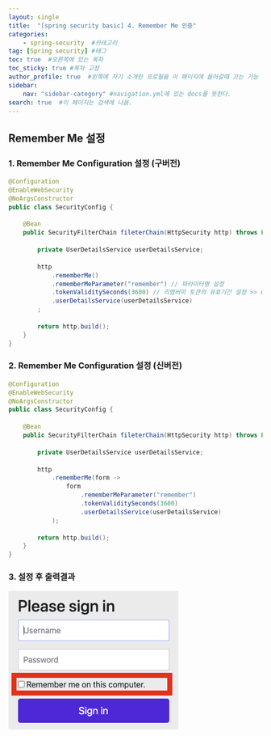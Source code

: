 ```yaml
---
layout: single
title:  "[spring security basic] 4. Remember Me 인증"
categories: 
    - spring-security  #카테고리
tag: [Spring security] #태그
toc: true  #오른쪽에 있는 목차
toc_sticky: true #목차 고정
author_profile: true  #왼쪽에 자기 소개란 프로필을 이 페이지에 들어갈때 끄는 기능
sidebar:
    nav: "sidebar-category" #navigation.yml에 있는 docs를 뜻한다.
search: true  #이 페이지는 검색에 나옴.
---
```


## Remember Me 설정

### 1. Remember Me Configuration 설정 (구버전)

```java
@Configuration
@EnableWebSecurity
@NoArgsConstructor
public class SecurityConfig {

    @Bean
    public SecurityFilterChain fileterChain(HttpSecurity http) throws Exception {

        private UserDetailsService userDetailsService;

        http
            .rememberMe()
            .rememberMeParameter("remember") // 파라미터명 설정
            .tokenValiditySeconds(3600) // 리멤버미 토큰의 유효기간 설정 >> defalut 값 : 14days
            .userDetailsService(userDetailsService)
        ;
        
        return http.build();
    }
}

```

### 2. Remember Me Configuration 설정 (신버전)

```java
@Configuration
@EnableWebSecurity
@NoArgsConstructor
public class SecurityConfig {

    @Bean
    public SecurityFilterChain fileterChain(HttpSecurity http) throws Exception {

        private UserDetailsService userDetailsService;

        http
            .rememberMe(form ->
                form
                    .rememberMeParameter("remember")
                    .tokenValiditySeconds(3600)
                    .userDetailsService(userDetailsService)
            );
        
        return http.build();
    }
}

```

### 3. 설정 후 출력결과

![](/assets/images/2023/05/17/rememberme.png)

